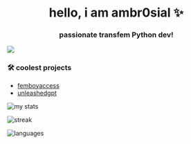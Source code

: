 <h1 align="center">hello, i am ambr0sial ✨</h1>
<h3 align="center">passionate transfem Python dev!</h3>

[![](https://visitcount.itsvg.in/api?id=ambr0sial&icon=8&color=11)](https://visitcount.itsvg.in)

### 🛠 coolest projects

* [femboyaccess](https://github.com/ambr0sial/femboyaccess)
* [unleashedgpt](https://github.com/ambr0sial/unleashedgpt)

![my stats](https://github-readme-stats.vercel.app/api?username=ambr0sial&theme=material-palenight&show_icons=true&disable_animations=false&custom_title=nerdy%20stats%20:3&hide_border=true)

![streak](https://github-readme-streak-stats.herokuapp.com/?user=ambr0sial&theme=nightowl&hide_border=false)

![languages](https://github-readme-stats.vercel.app/api/top-langs/?username=ambr0sial&theme=material-palenight&custom_title=used%20languages!&hide_border=true&layout=compact&hide=Objective-C%2B%2B,Objective-C,Makefile,CMake)
